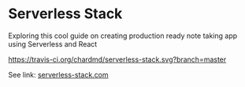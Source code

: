 # Serverless Stack

Exploring this cool guide on creating production ready note taking app using Serverless and React

https://travis-ci.org/chardmd/serverless-stack.svg?branch=master

See link: <a href="https://serverless-stack.com" target="_blank">serverless-stack.com</a>
